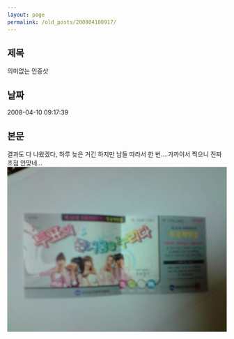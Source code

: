 ```yaml
---
layout: page
permalink: /old_posts/200804100917/
---
```


## 제목
의미없는 인증샷

## 날짜
2008-04-10 09:17:39

## 본문
결과도 다 나왔겠다, 하루 늦은 거긴 하지만 남들 따라서 한 번....가까이서 찍으니 진짜 초점 안맞네...![c0003499_47fd5c7da3737.jpg](200804100917/c0003499_47fd5c7da3737.jpg)